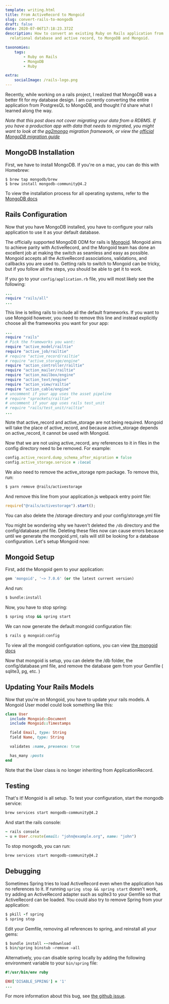 ```yaml
---
template: writing.html
title: From ActiveRecord to Mongoid
slug: convert-rails-to-mongodb
draft: false
date: 2020-07-06T17:18:23.372Z
description: How to convert an existing Ruby on Rails application from a
  relational database and active record, to MongoDB and Mongoid.

taxonomies:
    tags:
        - Ruby on Rails
        - MongoDB
        - Ruby

extra:
    socialImage: /rails-logo.png
---
```


Recently, while working on a rails project, I realized that MongoDB was a better fit for my database design. I am currently converting the entire application from PostgresQL to MongoDB, and thought I'd share what I learned along the way.

_Note that this post does not cover migrating your data from a RDBMS. If you have a production app with data that needs to migrated, you might want to look at the [pg2mongo](https://github.com/datawrangl3r/pg2mongo) migration framework, or view the [official MongoDB migration guide](https://www.mongodb.com/collateral/rdbms-mongodb-migration-guide)_

## MongoDB Installation

First, we have to install MongoDB. If you're on a mac, you can do this with Homebrew:

```
$ brew tap mongodb/brew
$ brew install mongodb-community@4.2
```

To view the installation process for all operating systems, refer to the [MongoDB docs](https://docs.mongodb.com/manual/installation/)

## Rails Configuration

Now that you have MongoDB installed, you have to configure your rails application to use it as your default database.

The officially supported MongoDB ODM for rails is [Mongoid](https://github.com/mongodb/mongoid). Mongoid aims to achieve parity with ActiveRecord, and the Mongoid team has done an excellent job at making the switch as seamless and easy as possible. Mongoid accepts all the ActiveRecord associations, validations, and callbacks you are used to. Getting rails to switch to Mongoid can be tricky, but if you follow all the steps, you should be able to get it to work.

If you go to your `config/application.rb` file, you will most likely see the following:

```ruby
...
require "rails/all"
...
```

This line is telling rails to include all the default frameworks. If you want to use Mongoid however, you need to remove this line and instead explicitly choose all the frameworks you want for your app:

```ruby
...
require "rails"
# Pick the frameworks you want:
require "active_model/railtie"
require "active_job/railtie"
# require "active_record/railtie"
# require "active_storage/engine"
require "action_controller/railtie"
require "action_mailer/railtie"
require "action_mailbox/engine"
require "action_text/engine"
require "action_view/railtie"
require "action_cable/engine"
# uncomment if your app uses the asset pipeline
# require "sprockets/railtie"
# uncomment if your app uses rails test_unit
# require "rails/test_unit/railtie"
...
```

Note that active\_record and active\_storage are not being required. Mongoid will take the place of active\_record, and because active_storage depends on active\_record, it cannot be used with Mongoid.

Now that we are not using active\_record, any references to it in files in the config directory need to be removed. For example:

```ruby
config.active_record.dump_schema_after_migration = false
config.active_storage.service = :local
```

We also need to remove the active\_storage npm package. To remove this, run:

```bash
$ yarn remove @rails/activestorage
```

And remove this line from your application.js webpack entry point file:

```javascript
require("@rails/activestorage").start();
```

You can also delete the /storage directory and your config/storage.yml file

You might be wondering why we haven't deleted the `/db` directory and the config/database.yml file. Deleting these files now can cause errors because until we generate the mongoid.yml, rails will still be looking for a database configuration. Let's setup Mongoid now:

## Mongoid Setup

First, add the Mongoid gem to your application:

```ruby
gem 'mongoid', '~> 7.0.6' (or the latest current version)
```

And run:

```bash
$ bundle:install
```

Now, you have to stop spring:

```bash
$ spring stop && spring start
```

We can now generate the default mongoid configuration file:

```bash
$ rails g mongoid:config
```

To view all the mongoid configuration options, you can view [the mongoid docs](https://docs.mongodb.com/mongoid/current/tutorials/mongoid-configuration/)

Now that mongoid is setup, you can delete the /db folder, the config/database.yml file, and remove the database gem from your Gemfile ( sqlite3, pg, etc. )

## Updating Your Rails Models

Now that you're on Mongoid, you have to update your rails models. A Mongoid User model could look something like this:

```ruby
class User
  include Mongoid::Document
  include Mongoid::Timestamps

  field Email, type: String
  field Name, type: String

  validates :name, presence: true

  has_many :posts
end
```

Note that the User class is no longer inheriting from ApplicationRecord.

## Testing

That's it! Mongoid is all setup. To test your configuration, start the mongodb service:

```bash
brew services start mongodb-community@4.2
```

And start the rails console:

```ruby
~ rails console
~ u = User.create(email: "john@example.org", name: "john")
```

To stop mongodb, you can run:

```bash
brew services start mongodb-community@4.2
```

## Debugging

Sometimes Spring tries to load ActiveRecord even when the application has no references to it. If running `spring stop && spring start` doesn't work, try adding an ActiveRecord adapter such as sqlite3 to your Gemfile so that ActiveRecord can be loaded. You could also try to remove Spring from your application:

```ruby
$ pkill -f spring
$ spring stop
```

Edit your Gemfile, removing all references to spring, and reinstall all your gems:

```ruby
$ bundle install --redownload
$ bin/spring binstub –remove –all
```

Alternatively, you can disable spring locally by adding the following environment variable to your `bin/spring` file:

```ruby
#!/usr/bin/env ruby

ENV['DISABLE_SPRING'] = '1'
...
```

For more information about this bug, see [the github issue](https://github.com/rails/spring/issues/601).
